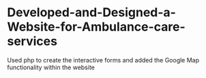 # Developed-and-Designed-a-Website-for-Ambulance-care-services
Used php to create the interactive forms and added the Google Map functionality within the website
